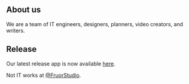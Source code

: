 ## About us

We are a team of IT engineers, designers, planners, video creators, and writers. 

## Release 

Our latest release app is now available [here](https://works.mohyo.net/apps/random-todo-notes/).

Not IT works at [@FruorStudio](https://github.com/FruorStudio).


